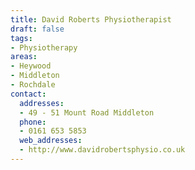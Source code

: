 ```yaml
---
title: David Roberts Physiotherapist
draft: false
tags:
- Physiotherapy
areas:
- Heywood
- Middleton
- Rochdale
contact:
  addresses:
  - 49 - 51 Mount Road Middleton
  phone:
  - 0161 653 5853
  web_addresses:
  - http://www.davidrobertsphysio.co.uk
---
```


